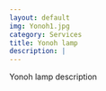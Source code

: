 ```yaml
---
layout: default
img: Yonoh1.jpg
category: Services
title: Yonoh lamp
description: |
---
```


Yonoh lamp description
